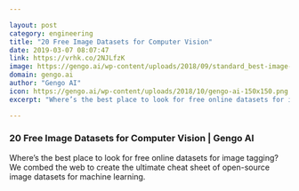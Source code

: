 ```yaml
---

layout: post
category: engineering
title: "20 Free Image Datasets for Computer Vision"
date: 2019-03-07 08:07:47
link: https://vrhk.co/2NJLfzK
image: https://gengo.ai/wp-content/uploads/2018/09/standard_best-image-datasets.png
domain: gengo.ai
author: "Gengo AI"
icon: https://gengo.ai/wp-content/uploads/2018/10/gengo-ai-150x150.png
excerpt: "Where’s the best place to look for free online datasets for image tagging? We combed the web to create the ultimate cheat sheet of open-source image datasets for machine learning."

---
```


### 20 Free Image Datasets for Computer Vision | Gengo AI

Where’s the best place to look for free online datasets for image tagging? We combed the web to create the ultimate cheat sheet of open-source image datasets for machine learning.